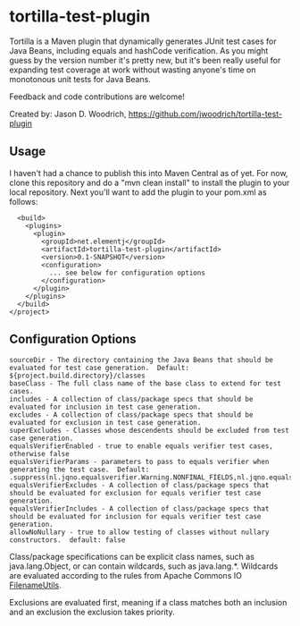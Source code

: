 # tortilla-test-plugin
Tortilla is a Maven plugin that dynamically generates JUnit test cases for Java Beans, including equals and hashCode verification.
As you might guess by the version number it's pretty new, but it's been really useful for expanding test coverage at work
without wasting anyone's time on monotonous unit tests for Java Beans.

Feedback and code contributions are welcome!

Created by: Jason D. Woodrich, https://github.com/jwoodrich/tortilla-test-plugin

## Usage

I haven't had a chance to publish this into Maven Central as of yet.  For now, clone this repository and do a "mvn clean install" 
to install the plugin to your local repository.  Next you'll want to add the plugin to your pom.xml as follows:

```<project>
  <build>
    <plugins>
      <plugin>
        <groupId>net.elementj</groupId>
        <artifactId>tortilla-test-plugin</artifactId>
        <version>0.1-SNAPSHOT</version>
        <configuration>
          ... see below for configuration options
        </configuration>
      </plugin>
    </plugins>
  </build>
</project>
```
## Configuration Options
``` outputDir - The directory to which the generated sources are written.  Default: ${project.build.directory}/generated-test-sources/tortilla
sourceDir - The directory containing the Java Beans that should be evaluated for test case generation.  Default: ${project.build.directory}/classes
baseClass - The full class name of the base class to extend for test cases.
includes - A collection of class/package specs that should be evaluated for inclusion in test case generation.
excludes - A collection of class/package specs that should be evaluated for exclusion in test case generation.
superExcludes - Classes whose descendents should be excluded from test case generation.
equalsVerifierEnabled - true to enable equals verifier test cases, otherwise false
equalsVerifierParams - parameters to pass to equals verifier when generating the test case.  Default: .suppress(nl.jqno.equalsverifier.Warning.NONFINAL_FIELDS,nl.jqno.equalsverifier.Warning.STRICT_INHERITANCE)
equalsVerifierExcludes - A collection of class/package specs that should be evaluated for exclusion for equals verifier test case generation.
equalsVerifierIncludes - A collection of class/package specs that should be evaluated for inclusion for equals verifier test case generation.
allowNoNullary - true to allow testing of classes without nullary constructors.  default: false
```

Class/package specifications can be explicit class names, such as java.lang.Object, or can contain wildcards, such as java.lang.*.  Wildcards are evaluated according to the rules from Apache Commons IO [FilenameUtils](https://commons.apache.org/proper/commons-io/javadocs/api-1.4/org/apache/commons/io/FilenameUtils.html#wildcardMatch%28java.lang.String,%20java.lang.String%29).

Exclusions are evaluated first, meaning if a class matches both an inclusion and an exclusion the exclusion takes priority.
